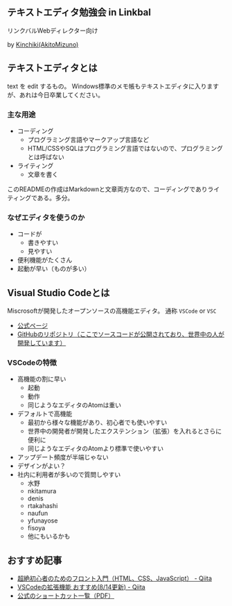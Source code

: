 ## テキストエディタ勉強会 in Linkbal
リンクバルWebディレクター向け

by [Kinchiki(AkitoMizuno)](https://github.com/kinchiki)


## テキストエディタとは
text を edit するもの。
Windows標準のメモ帳もテキストエディタに入りますが、あれは今日卒業してください。

### 主な用途
- コーディング
    - プログラミング言語やマークアップ言語など
    - HTML/CSSやSQLはプログラミング言語ではないので、プログラミングとは呼ばない
- ライティング
    - 文章を書く

このREADMEの作成はMarkdownと文章両方なので、コーディングでありライティングである。多分。

### なぜエディタを使うのか
- コードが
    - 書きやすい
    - 見やすい
- 便利機能がたくさん
- 起動が早い（ものが多い）

## Visual Studio Codeとは
Miscrosoftが開発したオープンソースの高機能エディタ。
通称 `VSCode` or `VSC`

- [公式ページ](https://www.microsoft.com/ja-jp/dev/products/code-vs.aspx)
- [GitHubのリポジトリ（ここでソースコードが公開されており、世界中の人が開発しています）](https://github.com/Microsoft/vscode)

### VSCodeの特徴
- 高機能の割に早い
    - 起動
    - 動作
    - 同じようなエディタのAtomは重い
- デフォルトで高機能
    - 最初から様々な機能があり、初心者でも使いやすい
    - 世界中の開発者が開発したエクステンション（拡張）を入れるとさらに便利に
    - 同じようなエディタのAtomより標準で使いやすい
- アップデート頻度が半端じゃない
- デザインがよい？
- 社内に利用者が多いので質問しやすい
    - 水野
    - nkitamura
    - denis
    - rtakahashi
    - naufun
    - yfunayose
    - fisoya
    - 他にもいるかも

## おすすめ記事
- [超絶初心者のためのフロント入門（HTML、CSS、JavaScript） - Qiita](https://qiita.com/shuntaro_tamura/items/c9b2fec0f3a9f7d1e987)
- [VSCodeの拡張機能 おすすめ(8/14更新) - Qiita](https://qiita.com/EbXpJ6bp/items/4b87a092a3d6a0ecf595)
- [公式のショートカット一覧（PDF）](https://code.visualstudio.com/shortcuts/keyboard-shortcuts-windows.pdf)

